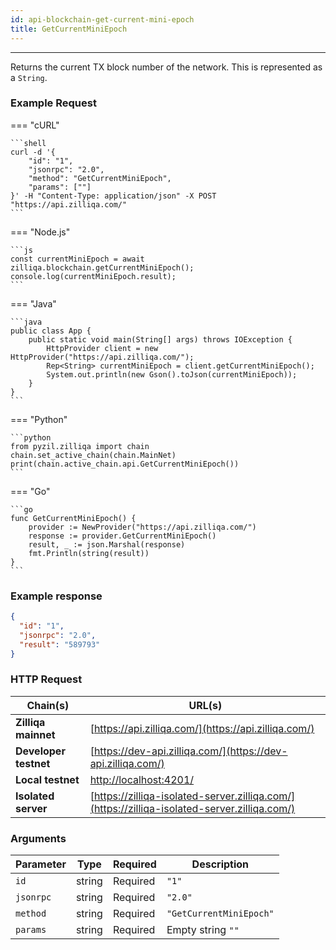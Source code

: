 ```yaml
---
id: api-blockchain-get-current-mini-epoch
title: GetCurrentMiniEpoch
---
```


---

Returns the current TX block number of the network. This is represented as a `String`.

### Example Request

=== "cURL"

    ```shell
    curl -d '{
        "id": "1",
        "jsonrpc": "2.0",
        "method": "GetCurrentMiniEpoch",
        "params": [""]
    }' -H "Content-Type: application/json" -X POST "https://api.zilliqa.com/"
    ```

=== "Node.js"

    ```js
    const currentMiniEpoch = await zilliqa.blockchain.getCurrentMiniEpoch();
    console.log(currentMiniEpoch.result);
    ```

=== "Java"

    ```java
    public class App {
        public static void main(String[] args) throws IOException {
            HttpProvider client = new HttpProvider("https://api.zilliqa.com/");
            Rep<String> currentMiniEpoch = client.getCurrentMiniEpoch();
            System.out.println(new Gson().toJson(currentMiniEpoch));
        }
    }
    ```

=== "Python"

    ```python
    from pyzil.zilliqa import chain
    chain.set_active_chain(chain.MainNet)
    print(chain.active_chain.api.GetCurrentMiniEpoch())
    ```

=== "Go"

    ```go
    func GetCurrentMiniEpoch() {
        provider := NewProvider("https://api.zilliqa.com/")
        response := provider.GetCurrentMiniEpoch()
        result, _ := json.Marshal(response)
        fmt.Println(string(result))
    }
    ```

### Example response

```json
{
  "id": "1",
  "jsonrpc": "2.0",
  "result": "589793"
}
```

### HTTP Request

| Chain(s)              | URL(s)                                                                                       |
| --------------------- | -------------------------------------------------------------------------------------------- |
| **Zilliqa mainnet**   | [https://api.zilliqa.com/](https://api.zilliqa.com/)                                         |
| **Developer testnet** | [https://dev-api.zilliqa.com/](https://dev-api.zilliqa.com/)                                 |
| **Local testnet**     | [http://localhost:4201/](http://localhost:4201/)                                             |
| **Isolated server**   | [https://zilliqa-isolated-server.zilliqa.com/](https://zilliqa-isolated-server.zilliqa.com/) |

### Arguments

| Parameter | Type   | Required | Description             |
| --------- | ------ | -------- | ----------------------- |
| `id`      | string | Required | `"1"`                   |
| `jsonrpc` | string | Required | `"2.0"`                 |
| `method`  | string | Required | `"GetCurrentMiniEpoch"` |
| `params`  | string | Required | Empty string `""`       |
